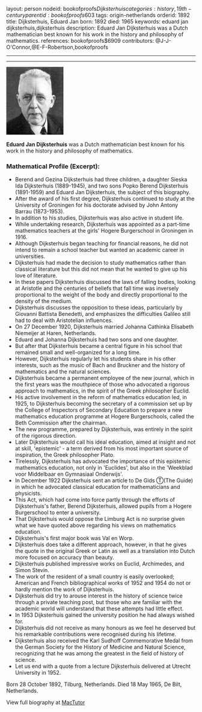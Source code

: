 layout: person
nodeid: bookofproofs$Dijksterhuis
categories: history,19th-century
parentid: bookofproofs$603
tags: origin-netherlands
orderid: 1892
title: Dijksterhuis, Eduard Jan
born: 1892
died: 1965
keywords: eduard jan dijksterhuis,dijksterhuis
description: Eduard Jan Dijksterhuis was a Dutch mathematician best known for his work in the history and philosophy of mathematics.
references: bookofproofs$6909
contributors: @J-J-O'Connor,@E-F-Robertson,bookofproofs

---



---

![Dijksterhuis.jpg](https://github.com/bookofproofs/bookofproofs.github.io/blob/main/_sources/_assets/images/portraits/Dijksterhuis.jpg?raw=true)

**Eduard Jan Dijksterhuis** was a Dutch mathematician best known for his work in the history and philosophy of mathematics.

### Mathematical Profile (Excerpt):
* Berend and Gezina Dijksterhuis had three children, a daughter Sieska Ida Dijksterhuis (1889-1945), and two sons Popko Berend Dijksterhuis (1891-1959) and Eduard Jan Dijksterhuis, the subject of this biography.
* After the award of his first degree, Dijksterhuis continued to study at the University of Groningen for his doctorate advised by John Antony Barrau (1873-1953).
* In addition to his studies, Dijksterhuis was also active in student life.
* While undertaking research, Dijksterhuis was appointed as a part-time mathematics teachers at the girls' Hogere Burgerschool in Groningen in 1916.
* Although Dijksterhuis began teaching for financial reasons, he did not intend to remain a school teacher but wanted an academic career in universities.
* Dijksterhuis had made the decision to study mathematics rather than classical literature but this did not mean that he wanted to give up his love of literature.
* In these papers Dijksterhuis discussed the laws of falling bodies, looking at Aristotle and the centuries of beliefs that fall time was inversely proportional to the weight of the body and directly proportional to the density of the medium.
* Dijksterhuis discusses the opposition to these ideas, particularly by Giovanni Battista Benedetti, and emphasizes the difficulties Galileo still had to deal with Aristotelian influences.
* On 27 December 1920, Dijksterhuis married Johanna Cathinka Elisabeth Niemeijer at Haren, Netherlands.
* Eduard and Johanna Dijksterhuis had two sons and one daughter.
* But after that Dijksterhuis became a central figure in his school that remained small and well-organized for a long time.
* However, Dijksterhuis regularly let his students share in his other interests, such as the music of Bach and Bruckner and the history of mathematics and the natural sciences.
* Dijksterhuis became a permanent employee of the new journal, which in the first years was the mouthpiece of those who advocated a rigorous approach to mathematics, in the spirit of the Greek philosopher Euclid.
* His active involvement in the reform of mathematics education led, in 1925, to Dijksterhuis becoming the secretary of a commission set up by the College of Inspectors of Secondary Education to prepare a new mathematics education programme at Hogere Burgerschools, called the Beth Commission after the chairman.
* The new programme, prepared by Dijksterhuis, was entirely in the spirit of the rigorous direction.
* Later Dijksterhuis would call his ideal education, aimed at insight and not at skill, 'epistemic' - a term derived from his most important source of inspiration, the Greek philosopher Plato.
* Tirelessly, Dijksterhuis has advocated the importance of this epistemic mathematics education, not only in 'Euclides', but also in the 'Weekblad voor Middelbaar en Gymnasiaal Onderwijs'.
* In December 1922 Dijksterhuis sent an article to De Gids Ⓣ(The Guide) in which he advocated classical education for mathematicians and physicists.
* This Act, which had come into force partly through the efforts of Dijksterhuis's father, Berend Dijksterhuis, allowed pupils from a Hogere Burgerschool to enter a university.
* That Dijksterhuis would oppose the Limburg Act is no surprise given what we have quoted above regarding his views on mathematics education.
* Dijksterhuis's first major book was Val en Worp.
* Dijksterhuis does take a different approach, however, in that he gives the quote in the original Greek or Latin as well as a translation into Dutch more focused on accuracy than beauty.
* Dijksterhuis published impressive works on Euclid, Archimedes, and Simon Stevin.
* The work of the resident of a small country is easily overlooked; American and French bibliographical works of 1952 and 1954 do not or hardly mention the work of Dijksterhuis.
* Dijksterhuis did try to arouse interest in the history of science twice through a private teaching post, but those who are familiar with the academic world will understand that these attempts had little effect.
* In 1953 Dijksterhuis gained the university position he had always wished for.
* Dijksterhuis did not receive as many honours as we feel he deserved but his remarkable contributions were recognised during his lifetime.
* Dijksterhuis also received the Karl Sudhoff Commemorative Medal from the German Society for the History of Medicine and Natural Science, recognizing that he was among the greatest in the field of history of science.
* Let us end with a quote from a lecture Dijksterhuis delivered at Utrecht University in 1952.

Born 28 October 1892, Tilburg, Netherlands. Died 18 May 1965, De Bilt, Netherlands.

View full biography at [MacTutor](https://mathshistory.st-andrews.ac.uk/Biographies/Dijksterhuis/)
